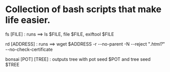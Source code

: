 Collection of bash scripts that make life easier.
===================================================
fs [FILE] : runs ==> ls $FILE, file $FILE, exiftool $FILE

rd [ADDRESS] : runs ==> wget $ADDRESS -r --no-parent -N --reject "*.html?*" --no-check-certificate

bonsai [POT] [TREE] : outputs tree with pot seed $POT and tree seed $TREE
